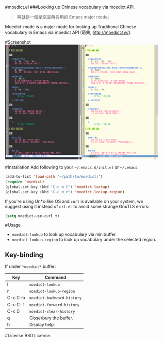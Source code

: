 #moedict.el
###Looking up Chinese vocabulary via moedict API.

>啊就是一個拿來查萌典用的 Emacs major mode。

Moedict-mode is a major mode for looking up Traditional Chinese vocabulary in Emacs via moedict API (萌典, http://moedict.tw/).

#Screenshot
<a href="https://raw.github.com/kuanyui/moedict.el/master/screenshot.png"><img src="screenshot.png" width="710" height="379"/></a>

#Installation
Add following to your `~/.emacs.d/init.el` or `~/.emacs`:
```lisp
(add-to-list 'load-path "~/path/to/moedict/")
(require 'moedict)
(global-set-key (kbd "C-c m l") 'moedict-lookup)
(global-set-key (kbd "C-c m r") 'moedict-lookup-region)
```

If you're using Un*x-like OS and `curl` is available on your system, we suggest using it instead of `url.el` to avoid some strange GnuTLS errors:

```lisp
(setq moedict-use-curl t)
```

#Usage
- `moedict-lookup` to look up vocabulary via minibuffer.
- `moedict-lookup-region` to look up vocabulary under the selected region.

## Key-binding
If under `*moedict*` buffer:

| Key     | Command                    |
|---------|----------------------------|
| l       | `moedict-lookup`           |
| r       | `moedict-lookup-region`    |
| C-c C-b | `moedict-backward-history` |
| C-c C-f | `moedict-forward-history`  |
| C-c D   | `moedict-clear-history`    |
| q       | Close/bury the buffer.     |
| h       | Display help.              |

#License
BSD License.
